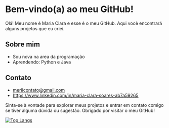 # Bem-vindo(a) ao meu GitHub!

Olá! Meu nome é Maria Clara e esse é o meu GitHub. Aqui você encontrará alguns projetos que eu criei.

## Sobre mim

- Sou nova na area da programação
- Aprendendo: Python e Java

## Contato

- meriicontato@gmail.com
- https://www.linkedin.com/in/maria-clara-soares-ab7a59265

Sinta-se à vontade para explorar meus projetos e entrar em contato comigo se tiver alguma dúvida ou sugestão. Obrigado por visitar o meu GitHub!

[![Top Langs](https://github-readme-stats.vercel.app/api/top-langs/?username=meriicodes&hide_progress=true)](https://github.com/meriicodes/github-readme-stats)

